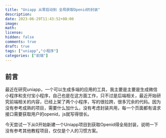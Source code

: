 ```yaml
---
title: "Uniapp 从零启动到 全局获取Openid的封装"
description: 
date: 2023-06-29T11:43:52+08:00
image: 
math: 
license: 
hidden: false
comments: true
draft: true
tags: ["uniapp","小程序"]
categories: ["前端"]
---
```


## 前言
最近在研究uniapp，一个可以生成多端的应用的工具，我主要是主要是生成微信小程序和支付宝小程序，自己也是在这方面工作，只不过是后端相关，最近开始研究前端相关的内容，已经上架了两个小程序，写的很拉跨，很多冗余的代码。因为没有参考成熟的项目，需要什么加什么，没有考虑封装共用，每一个页面都有请求接口需要获取用户的openid，js就写得很长。

今天尝试一下从0开始新建一个Uniapp项目到获取Openid得全局封装，说明一下没有参考其他教程项目，仅仅是个人的习惯方案。
